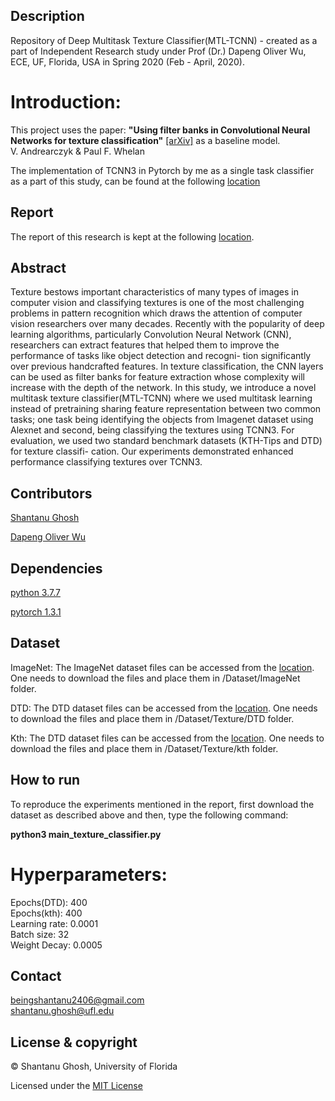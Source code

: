 ## Description
Repository of Deep Multitask Texture Classifier(MTL-TCNN) - created as a part of Independent Research study under Prof (Dr.) Dapeng Oliver Wu, ECE, UF, Florida, USA in Spring 2020 (Feb - April, 2020). 

# Introduction:
This project uses the paper: <b>"Using filter banks in Convolutional Neural Networks for texture classification"</b>  [[arXiv]](https://arxiv.org/pdf/1601.02919.pdf) as a baseline model. <br/>
V. Andrearczyk & Paul F. Whelan

The implementation of TCNN3 in Pytorch by me as a single task classifier as a part of this study, can be found at the following [location](https://github.com/Shantanu48114860/TCNN3)

## Report
The report of this research is kept at the following [location](https://github.com/Shantanu48114860/MTL-TCNN3/blob/master/Report/Texture_Classification.pdf).

## Abstract
Texture bestows important characteristics of many types of images in computer vision and classifying textures is one of the most challenging problems in pattern recognition which draws the attention of computer vision researchers over many decades. Recently with the popularity of deep learning algorithms, particularly Convolution Neural Network (CNN), researchers can extract features that helped them to improve the performance of tasks like object detection and recogni- tion significantly over previous handcrafted features. In texture classification, the CNN layers can be used as filter banks for feature extraction whose complexity will increase with the depth of the network. In this study, we introduce a novel multitask texture classifier(MTL-TCNN) where we used multitask learning instead of pretraining sharing feature representation between two common tasks; one task being identifying the objects from Imagenet dataset using Alexnet and second, being classifying the textures using TCNN3. For evaluation, we used two standard benchmark datasets (KTH-Tips and DTD) for texture classifi- cation. Our experiments demonstrated enhanced performance classifying textures over TCNN3.

## Contributors
[Shantanu Ghosh](https://www.linkedin.com/in/shantanu-ghosh-b369783a/)

[Dapeng Oliver Wu](http://www.wu.ece.ufl.edu/)

## Dependencies
[python 3.7.7](https://www.python.org/downloads/release/python-374/)

[pytorch 1.3.1](https://pytorch.org/get-started/previous-versions/)

## Dataset 
ImageNet:
The ImageNet dataset files can be accessed from the [location](https://uflorida-my.sharepoint.com/:f:/g/personal/shantanughosh_ufl_edu/EiPLx3bN7lxFtTmQxdmub1cBsLeZep2KC9WOjrFKS0vYoQ?e=aqyNeN).
One needs to download the files and place them in /Dataset/ImageNet folder.

DTD:
The DTD dataset files can be accessed from the [location](https://uflorida-my.sharepoint.com/:f:/g/personal/shantanughosh_ufl_edu/EowQWnydPX1MnTuSByyW_gIBUCRW9vh8-9oId2GnRaXRQA?e=d9O5Zu).
One needs to download the files and place them in /Dataset/Texture/DTD folder.

Kth:
The DTD dataset files can be accessed from the [location](https://uflorida-my.sharepoint.com/:f:/g/personal/shantanughosh_ufl_edu/Eu5G1SQf4YRMh60VQdiPlmYBqjFpsPbwD6tPvSgTaDCF0A?e=67zJis).
One needs to download the files and place them in /Dataset/Texture/kth folder.

## How to run
To reproduce the experiments mentioned in the report, first download the dataset as described above and then, type the following
command: 

<b>python3 main_texture_classifier.py</b>

# Hyperparameters:
Epochs(DTD): 400<br/>
Epochs(kth): 400<br/>
Learning rate: 0.0001<br/>
Batch size: 32<br/>
Weight Decay: 0.0005<br/>


## Contact
beingshantanu2406@gmail.com <br/>
shantanu.ghosh@ufl.edu

## License & copyright
© Shantanu Ghosh, University of Florida

Licensed under the [MIT License](LICENSE)
